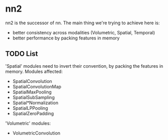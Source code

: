 nn2
===

nn2 is the successor of nn. The main thing we're trying to achieve here is:

  * better consistency across modalities (Volumetric, Spatial, Temporal)
  * better performance by packing features in memory

TODO List
---------

'Spatial' modules need to invert their convention, by packing the features
in memory. Modules affected:

   * SpatialConvolution
   * SpatialConvolutionMap       
   * SpatialMaxPooling
   * SpatialSubSampling
   * Spatial*Normalization
   * SpatialLPPooling
   * SpatialZeroPadding

'Volumetric' modules:

   * VolumetricConvolution


